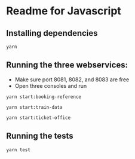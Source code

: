 # Readme for Javascript

## Installing dependencies

```
yarn
```

## Running the three webservices:

* Make sure port 8081, 8082, and 8083 are free
* Open three consoles and run

```
yarn start:booking-reference
```

```
yarn start:train-data
```

```
yarn start:ticket-office
```

## Running the tests

```
yarn test
```
